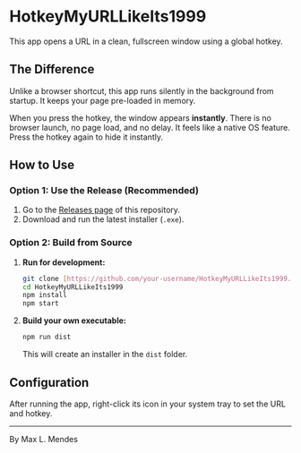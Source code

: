 # HotkeyMyURLLikeIts1999

This app opens a URL in a clean, fullscreen window using a global hotkey.

## The Difference

Unlike a browser shortcut, this app runs silently in the background from startup. It keeps your page pre-loaded in memory.

When you press the hotkey, the window appears **instantly**. There is no browser launch, no page load, and no delay. It feels like a native OS feature. Press the hotkey again to hide it instantly.

## How to Use

### Option 1: Use the Release (Recommended)

1.  Go to the [Releases page](https://github.com/your-username/HotkeyMyURLLikeIts1999/releases) of this repository.
2.  Download and run the latest installer (`.exe`).

### Option 2: Build from Source

1.  **Run for development:**
    ```bash
    git clone [https://github.com/your-username/HotkeyMyURLLikeIts1999.git](https://github.com/your-username/HotkeyMyURLLikeIts1999.git)
    cd HotkeyMyURLLikeIts1999
    npm install
    npm start
    ```

2.  **Build your own executable:**
    ```bash
    npm run dist
    ```
    This will create an installer in the `dist` folder.

## Configuration

After running the app, right-click its icon in your system tray to set the URL and hotkey.

---
By Max L. Mendes
